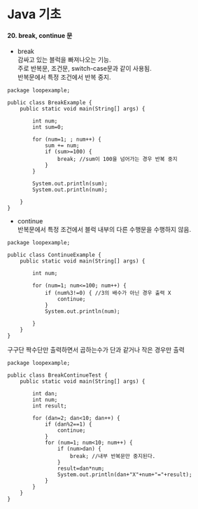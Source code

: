 # Java 기초

#### 20. break, continue 문

* break     
감싸고 있는 블럭을 빠져나오는 기능.    
주로 반복문, 조건문, switch-case문과 같이 사용됨.  
반복문에서 특정 조건에서 반복 중지.    

```
package loopexample;

public class BreakExample {
    public static void main(String[] args) {

        int num;
        int sum=0;

        for (num=1; ; num++) {
            sum += num;
            if (sum>=100) {
                break; //sum이 100을 넘어가는 경우 반복 중지
            }
        }

        System.out.println(sum);
        System.out.println(num);

    }
}
```

* continue      
반복문에서 특정 조건에서 블럭 내부의 다른 수행문을 수행하지 않음.   

```
package loopexample;

public class ContinueExample {
    public static void main(String[] args) {

        int num;

        for (num=1; num<=100; num++) {
            if (num%3!=0) { //3의 배수가 아닌 경우 출력 X
                continue;
            }
            System.out.println(num);

        }
    }
}
```

구구단 짝수단만 출력하면서 곱하는수가 단과 같거나 작은 경우만 출력
```
package loopexample;

public class BreakContinueTest {
    public static void main(String[] args) {

        int dan;
        int num;
        int result;

        for (dan=2; dan<10; dan++) {
            if (dan%2==1) {
                continue;
            }
            for (num=1; num<10; num++) {
                if (num>dan) {
                    break; //내부 반복문만 중지된다.
                }
                result=dan*num;
                System.out.println(dan+"X"+num+"="+result);
            }
        }
    }
}
```
    
    